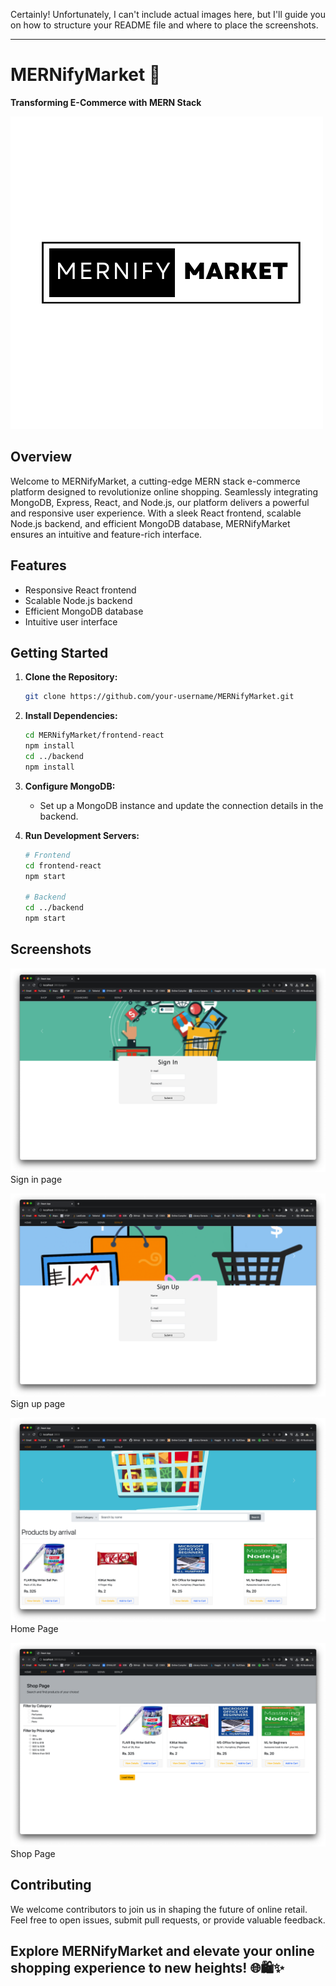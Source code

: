 Certainly! Unfortunately, I can't include actual images here, but I'll guide you on how to structure your README file and where to place the screenshots.

---

# MERNifyMarket 🚀

**Transforming E-Commerce with MERN Stack**

![MERNifyMarket Logo](/frontend-react/src/assets/logo.png)

## Overview

Welcome to MERNifyMarket, a cutting-edge MERN stack e-commerce platform designed to revolutionize online shopping. Seamlessly integrating MongoDB, Express, React, and Node.js, our platform delivers a powerful and responsive user experience. With a sleek React frontend, scalable Node.js backend, and efficient MongoDB database, MERNifyMarket ensures an intuitive and feature-rich interface.

## Features

- Responsive React frontend
- Scalable Node.js backend
- Efficient MongoDB database
- Intuitive user interface

## Getting Started

1. **Clone the Repository:**

   ```bash
   git clone https://github.com/your-username/MERNifyMarket.git
   ```

2. **Install Dependencies:**

   ```bash
   cd MERNifyMarket/frontend-react
   npm install
   cd ../backend
   npm install
   ```

3. **Configure MongoDB:**

   - Set up a MongoDB instance and update the connection details in the backend.

4. **Run Development Servers:**

   ```bash
   # Frontend
   cd frontend-react
   npm start

   # Backend
   cd ../backend
   npm start
   ```

## Screenshots

![Screenshot 1](/frontend-react/src/assets/ss3.png)
Sign in page

![Screenshot 2](/frontend-react/src/assets/ss2.png)
Sign up page

![Screenshot 2](/frontend-react/src/assets/ss4.png)
Home Page

![Screenshot 2](/frontend-react/src/assets/ss1.png)
Shop Page

## Contributing

We welcome contributors to join us in shaping the future of online retail. Feel free to open issues, submit pull requests, or provide valuable feedback.

## Explore MERNifyMarket and elevate your online shopping experience to new heights! 🌐🛍️✨
